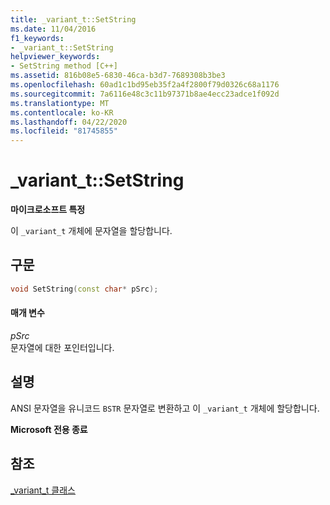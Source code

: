 ```yaml
---
title: _variant_t::SetString
ms.date: 11/04/2016
f1_keywords:
- _variant_t::SetString
helpviewer_keywords:
- SetString method [C++]
ms.assetid: 816b08e5-6830-46ca-b3d7-7689308b3be3
ms.openlocfilehash: 60ad1c1bd95eb35f2a4f2800f79d0326c68a1176
ms.sourcegitcommit: 7a6116e48c3c11b97371b8ae4ecc23adce1f092d
ms.translationtype: MT
ms.contentlocale: ko-KR
ms.lasthandoff: 04/22/2020
ms.locfileid: "81745855"
---
```

# <a name="_variant_tsetstring"></a>_variant_t::SetString

**마이크로소프트 특정**

이 `_variant_t` 개체에 문자열을 할당합니다.

## <a name="syntax"></a>구문

```cpp
void SetString(const char* pSrc);
```

#### <a name="parameters"></a>매개 변수

*pSrc*<br/>
문자열에 대한 포인터입니다.

## <a name="remarks"></a>설명

ANSI 문자열을 유니코드 `BSTR` 문자열로 변환하고 이 `_variant_t` 개체에 할당합니다.

**Microsoft 전용 종료**

## <a name="see-also"></a>참조

[_variant_t 클래스](../cpp/variant-t-class.md)
